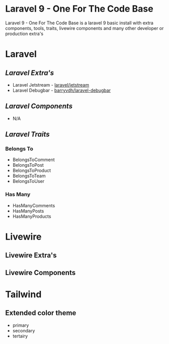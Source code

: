 # Laravel 9 - One For The Code Base

Laravel 9 - One For The Code Base is a laravel 9 basic install with
extra components, tools, traits, livewire components and many other
developer or production extra's

# Laravel

## *Laravel Extra's*
- Laravel Jetstream - [laravel/jetstream](https://jetstream.laravel.com/2.x/)
- Laravel Debugbar - [barryvdh/laravel-debugbar](https://github.com/barryvdh/laravel-debugbar)

## *Laravel Components*
- N/A

## *Laravel Traits*

### Belongs To
- BelongsToComment
- BelongsToPost
- BelongsToProduct
- BelongsToTeam
- BelongsToUser

### Has Many
- HasManyComments
- HasManyPosts
- HasManyProducts


# Livewire

## Livewire Extra's

## Livewire Components

# Tailwind

## Extended color theme
- primary
- secondary
- tertairy